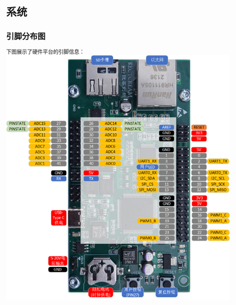 # 系统
## 引脚分布图
下图展示了硬件平台的引脚信息：
<br>
<img style="max-width: 600px; height: auto; " src="img/RUIKECHUANGXIN_pinout.png"/>

